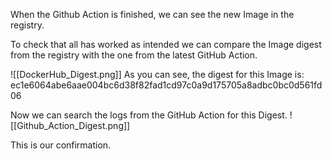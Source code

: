 When the Github Action is finished, we can see the new Image in the registry.

To check that all has worked as intended we can compare the Image digest from the registry with the one from the latest GitHub Action.

![[DockerHub_Digest.png]]
As you can see, the digest for this Image is: ec1e6064abe6aae004bc6d38f82fad1cd97c0a9d175705a8adbc0bc0d561fd06

Now we can search the logs from the GitHub Action for this Digest.
![[Github_Action_Digest.png]]

This is our confirmation.